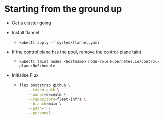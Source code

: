 # Starting from the ground up

- Get a cluster going
- Install flannel
  - `kubectl apply -f system/flannel.yaml`
- If the control plane has the pool, remove the control-plane taint
  - `kubectl taint nodes <hostname> node-role.kubernetes.io/control-plane:NoSchedule-`
- Initialise Flux

  - ```sh
    flux bootstrap github \
        --token-auth \
        --owner=decentm \
        --repository=fleet-infra \
        --branch=main \
        --path=. \
        --personal
    ```
